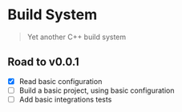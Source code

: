 # Build System
> Yet another C++ build system

## Road to v0.0.1
- [X] Read basic configuration
- [ ] Build a basic project, using basic configuration
- [ ] Add basic integrations tests
